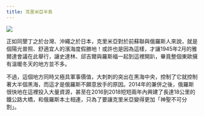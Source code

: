 ```yaml
---
title: 克里米亞半島
---
```


![](https://imgur.com/YH3tQnf.jpg)

正如同墾丁之於台灣、沖繩之於日本，克里米亞對於前蘇聯與俄羅斯人來說，就是個陽光普照、舒適宜人的濱海度假勝地！或許也是因為這樣，才讓1945年2月的雅爾達會議在此舉行，讓史達林、邱吉爾與羅斯福一起到這裡開趴，畢竟整個東歐擁有溫暖冬天的地方並不多。

不過，這個地方同時又極具軍事價值，大刺刺的突出在黑海中央，控制了它就控制著大半個黑海，而這才是俄羅斯不願意放手的原因。2014年的兼併之後，俄羅斯很快地在這裡投入大量資源，甚至在2016到2018短短兩年內興建了長達18公里的鐵公路大橋，和俄羅斯本土相連，只為了要讓克里米亞變得更加「神聖不可分割」。